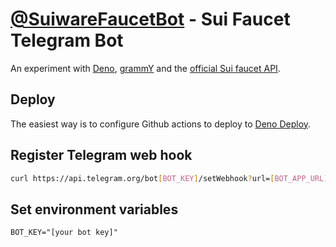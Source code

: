 # [@SuiwareFaucetBot](https://t.me/SuiwareFaucetBot) - Sui Faucet Telegram Bot

An experiment with [Deno](https://deno.com/), [grammY](https://grammy.dev/) and
the
[official Sui faucet API](https://docs.sui.io/guides/developer/getting-started/get-coins#request-test-tokens-through-curl).

## Deploy

The easiest way is to configure Github actions to deploy to
[Deno Deploy](https://deno.com/deploy).

## Register Telegram web hook

```bash
curl https://api.telegram.org/bot[BOT_KEY]/setWebhook?url=[BOT_APP_URL]/[BOT_KEY]
```

## Set environment variables

```environment
BOT_KEY="[your bot key]"
```
